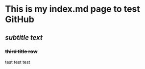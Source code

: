 # **This is my index.md page to test GitHub**
## *subtitle text*
### ~~third title row~~

test test test

